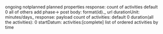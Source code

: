 ongoing
notplanned
planned
properties response:
count of activities default 0
all of others
add phase-> post
body:
format(id)._ url
durationUnit: minutes/days_
response: payload
count of activities: default 0
duration(all the activities): 0
startDatum:
activities:[complete] list of ordered activities by time
